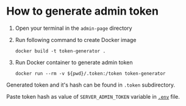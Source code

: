 # How to generate admin token

1. Open your terminal in the `admin-page` directory

2. Run following command to create Docker image

    ```shell
    docker build -t token-generator .
    ```

3. Run Docker container to generate admin token

    ```shell
    docker run --rm -v ${pwd}/.token:/token token-generator
    ```

Generated token and it's hash can be found in `.token` subdirectory.

Paste token hash as value of `SERVER_ADMIN_TOKEN` variable in [`.env`](../.env) file.
